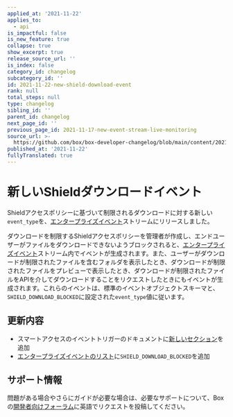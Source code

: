 ```yaml
---
applied_at: '2021-11-22'
applies_to:
  - api
is_impactful: false
is_new_feature: true
collapse: true
show_excerpt: true
release_source_url: ''
is_index: false
category_id: changelog
subcategory_id: ''
id: 2021-11-22-new-shield-download-event
rank: null
total_steps: null
type: changelog
sibling_id: ''
parent_id: changelog
next_page_id: ''
previous_page_id: 2021-11-17-new-event-stream-live-monitoring
source_url: >-
  https://github.com/box/box-developer-changelog/blob/main/content/2021/11-22-new-shield-download-event.md
published_at: '2021-11-22'
fullyTranslated: true
---
```

# 新しいShieldダウンロードイベント

Shieldアクセスポリシーに基づいて制限されるダウンロードに対する新しい`event_type`を、[エンタープライズイベント][events]ストリームにリリースしました。

<!-- more -->

ダウンロードを制限するShieldアクセスポリシーを管理者が作成し、エンドユーザーがファイルをダウンロードできないようブロックされると、[エンタープライズイベント][events]ストリーム内でイベントが生成されます。また、ユーザーがダウンロードが制限されたファイルを含むフォルダを表示したとき、ダウンロードが制限されたファイルをプレビューで表示したとき、ダウンロードが制限されたファイルをAPIを介してダウンロードすることをリクエストしたときにもイベントが生成されます。これらのイベントは、標準のイベントオブジェクトスキーマと、`SHIELD_DOWNLOAD_BLOCKED`に設定された`event_type`値に従います。

## 更新内容

* スマートアクセスのイベントトリガーのドキュメントに[新しいセクション][new-event]を追加
* [エンタープライズイベントのリスト][event-list]に`SHIELD_DOWNLOAD_BLOCKED`を追加

## サポート情報

問題がある場合やさらにガイドが必要な場合は、必要なサポートについて、Boxの[開発者向けフォーラム][forum]に英語でリクエストを投稿してください。

[forum]: https://support.box.com/hc/en-us/community/topics/360001932973-Platform-and-Developer-Forum

[events]: g://events/enterprise-events/for-enterprise

[new-event]: g://events/event-triggers/shield-alert-events/#download-restriction

[event-list]: g://events/enterprise-events/for-enterprise/#event-types
